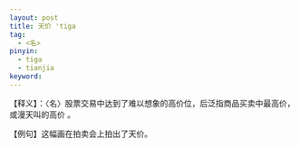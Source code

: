 ```yaml
---
layout: post
title: 天价 'tiga 
tag:
  - <名>
pinyin: 
  - tiga 
  - tianjia
keyword: 
---
```


  
【释义】：〈名〉股票交易中达到了难以想象的高价位，后泛指商品买卖中最高价，或漫天叫的高价 。                             
                               
【例句】这幅画在拍卖会上拍出了天价。     
               
     
           